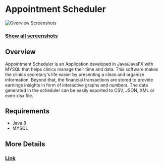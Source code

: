 # Appointment Scheduler

![Overview Screenshots](https://i.imgur.com/j0nJ0v9.png)

### [Show all screenshots](myLib/README.md)

## Overview

Appointment Scheduler is an Application developed in Java/JavaFX with MYSQL that helps clinics manage their time and data. This software makes the clinics secretary's life easier by presenting a clean and organize information. Beyond that, the financial transactions are stored to provide earnings insights in form of interactive graphs and numbers. The data generated in the scheduler can be easily exported to CSV, JSON, XML or even xlsx file.

## Requirements

* Java 8
* MYSQL

## More Details

### [Link](www.google.com)
